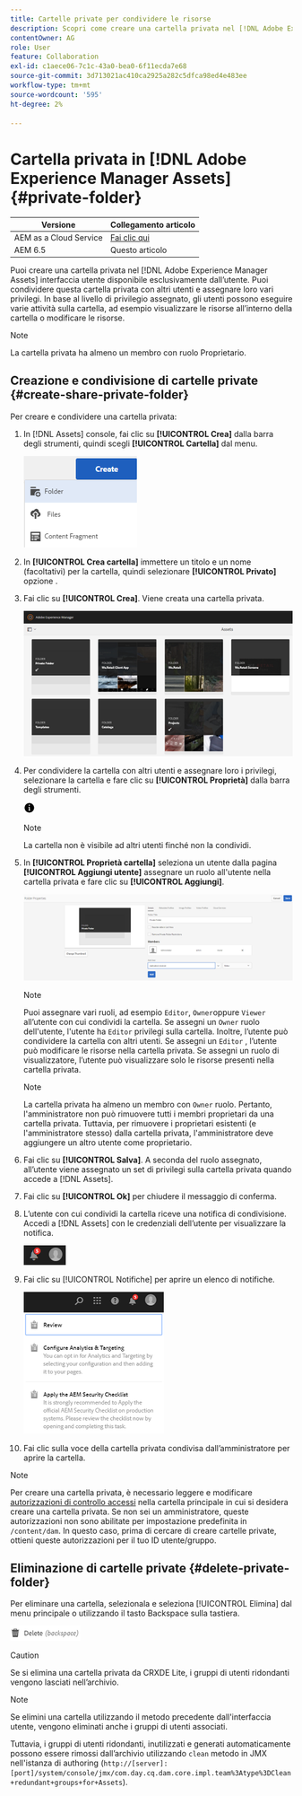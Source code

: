 ```yaml
---
title: Cartelle private per condividere le risorse
description: Scopri come creare una cartella privata nel [!DNL Adobe Experience Manager Assets] e condividerlo con altri utenti e assegnare loro vari privilegi.
contentOwner: AG
role: User
feature: Collaboration
exl-id: c1aece06-7c1c-43a0-bea0-6f11ecda7e68
source-git-commit: 3d713021ac410ca2925a282c5dfca98ed4e483ee
workflow-type: tm+mt
source-wordcount: '595'
ht-degree: 2%

---
```


# Cartella privata in [!DNL Adobe Experience Manager Assets] {#private-folder}

| Versione | Collegamento articolo |
| -------- | ---------------------------- |
| AEM as a Cloud Service | [Fai clic qui](https://experienceleague.adobe.com/docs/experience-manager-cloud-service/content/assets/manage/private-folder.html?lang=en) |
| AEM 6.5 | Questo articolo |

Puoi creare una cartella privata nel [!DNL Adobe Experience Manager Assets] interfaccia utente disponibile esclusivamente dall’utente. Puoi condividere questa cartella privata con altri utenti e assegnare loro vari privilegi. In base al livello di privilegio assegnato, gli utenti possono eseguire varie attività sulla cartella, ad esempio visualizzare le risorse all’interno della cartella o modificare le risorse.

>[!NOTE]
>
>La cartella privata ha almeno un membro con ruolo Proprietario.

## Creazione e condivisione di cartelle private {#create-share-private-folder}

Per creare e condividere una cartella privata:

1. In [!DNL Assets] console, fai clic su **[!UICONTROL Crea]** dalla barra degli strumenti, quindi scegli **[!UICONTROL Cartella]** dal menu.

   ![Crea cartella risorse](assets/Create-folder.png)

1. In **[!UICONTROL Crea cartella]** immettere un titolo e un nome (facoltativi) per la cartella, quindi selezionare **[!UICONTROL Privato]** opzione .

1. Fai clic su **[!UICONTROL Crea]**. Viene creata una cartella privata.

   ![chlimage_1-413](assets/chlimage_1-413.png)

1. Per condividere la cartella con altri utenti e assegnare loro i privilegi, selezionare la cartella e fare clic su **[!UICONTROL Proprietà]** dalla barra degli strumenti.

   ![opzione info](assets/do-not-localize/info-circle-icon.png)

   >[!NOTE]
   >
   >La cartella non è visibile ad altri utenti finché non la condividi.

1. In **[!UICONTROL Proprietà cartella]** seleziona un utente dalla pagina **[!UICONTROL Aggiungi utente]** assegnare un ruolo all&#39;utente nella cartella privata e fare clic su **[!UICONTROL Aggiungi]**.

   ![chlimage_1-415](assets/chlimage_1-415.png)

   >[!NOTE]
   >
   >Puoi assegnare vari ruoli, ad esempio `Editor`, `Owner`oppure `Viewer` all’utente con cui condividi la cartella. Se assegni un `Owner` ruolo dell&#39;utente, l&#39;utente ha `Editor` privilegi sulla cartella. Inoltre, l’utente può condividere la cartella con altri utenti. Se assegni un `Editor` , l’utente può modificare le risorse nella cartella privata. Se assegni un ruolo di visualizzatore, l’utente può visualizzare solo le risorse presenti nella cartella privata.

   >[!NOTE]
   >
   >La cartella privata ha almeno un membro con `Owner` ruolo. Pertanto, l&#39;amministratore non può rimuovere tutti i membri proprietari da una cartella privata. Tuttavia, per rimuovere i proprietari esistenti (e l&#39;amministratore stesso) dalla cartella privata, l&#39;amministratore deve aggiungere un altro utente come proprietario.

1. Fai clic su **[!UICONTROL Salva]**. A seconda del ruolo assegnato, all’utente viene assegnato un set di privilegi sulla cartella privata quando accede a [!DNL Assets].
1. Fai clic su **[!UICONTROL Ok]** per chiudere il messaggio di conferma.
1. L’utente con cui condividi la cartella riceve una notifica di condivisione. Accedi a [!DNL Assets] con le credenziali dell’utente per visualizzare la notifica.

   ![chlimage_1-416](assets/chlimage_1-416.png)

1. Fai clic su [!UICONTROL Notifiche] per aprire un elenco di notifiche.

   ![Elenco delle notifiche](assets/Assets-Notification.png)

1. Fai clic sulla voce della cartella privata condivisa dall’amministratore per aprire la cartella.

>[!NOTE]
>
>Per creare una cartella privata, è necessario leggere e modificare [autorizzazioni di controllo accessi](/help/sites-administering/security.md#permissions-in-aem) nella cartella principale in cui si desidera creare una cartella privata. Se non sei un amministratore, queste autorizzazioni non sono abilitate per impostazione predefinita in `/content/dam`. In questo caso, prima di cercare di creare cartelle private, ottieni queste autorizzazioni per il tuo ID utente/gruppo.

## Eliminazione di cartelle private {#delete-private-folder}

Per eliminare una cartella, selezionala e seleziona [!UICONTROL Elimina] dal menu principale o utilizzando il tasto Backspace sulla tastiera.

![opzione elimina nel menu principale](assets/delete-option.png)

>[!CAUTION]
>
>Se si elimina una cartella privata da CRXDE Lite, i gruppi di utenti ridondanti vengono lasciati nell’archivio.

>[!NOTE]
>
>Se elimini una cartella utilizzando il metodo precedente dall&#39;interfaccia utente, vengono eliminati anche i gruppi di utenti associati.
>
>Tuttavia, i gruppi di utenti ridondanti, inutilizzati e generati automaticamente possono essere rimossi dall’archivio utilizzando `clean` metodo in JMX nell&#39;istanza di authoring (`http://[server]:[port]/system/console/jmx/com.day.cq.dam.core.impl.team%3Atype%3DClean+redundant+groups+for+Assets`).
